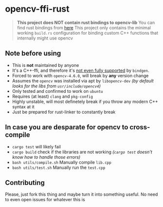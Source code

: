 # opencv-ffi-rust

> **This project does NOT contain rust bindings to opencv-lib**
> You can find rust bindings from [here](https://github.com/twistedfall/opencv-rust)
> This project only contains the minimal working `build.rs` configuration for binding custom C++ functions that internally might use opencv

## Note before using
* This is **not** maintained by anyone
* It's a C++-ffi, and therefore it's [not even fully supported](https://rust-lang.github.io/rust-bindgen/cpp.html#unsupported-features) by `bindgen`. 
* Forced to work with `opencv-4.6.0`, will break by **any** version change
* Assumes the `opencv` was installed via apt by `libopencv-dev` *(by default looks for the libs from `usr/include/opencv4`)*
* Only tested and confirmed to work on `ubuntu`
* Requires (at least) `clang` and `pkg-config`
* Highly unstable, will most definetely break if you throw any modern C++ syntax at it
* Just be prepared for rust-linker to constantly break

## In case you are desparate for opencv to cross-compile
* `cargo test` will likely fail
* `cargo build` check if the libraries are not working *(`cargo test` doesn't know how to handle those errors)*
* `bash utils/compile.sh` Manually compile `lib.cpp`
* `bash utils/test.sh` Manually run the `test.cpp`

## Contributing

Please, just fork this thing and maybe turn it into something useful. No need to even open issues for whatever this is